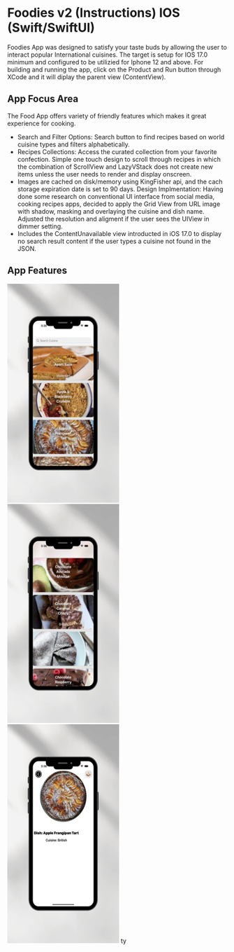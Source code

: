 # Foodies v2 (Instructions) IOS (Swift/SwiftUI)
 Foodies App was designed to satisfy your taste buds by allowing the user to interact popular International cuisines. 
 The target is setup for IOS 17.0 minimum and configured to be utilizied for Iphone 12 and above.
 For building and running the app, click on the Product and Run button through XCode and it will diplay the parent view
 (ContentView).

## App Focus Area
The Food App offers variety of friendly features which makes it great experience for cooking.
- Search and Filter Options: Search button to find recipes based on world cuisine types and filters alphabetically.
- Recipes Collections: Access the curated collection from your favorite confection. Simple one touch design to scroll through recipes in which the   combination of ScrollView and LazyVStack does not create new items unless
the user needs to render and display onscreen.
- Images are cached on disk/memory using KingFisher api, and the cach storage expiration date is set to 90 days.
Design Implmentation: Having done some research on conventional UI interface from social media, cooking recipes apps, decided to apply the Grid View from URL image with shadow, masking and overlaying the cuisine and dish name. Adjusted the resolution and aligment if the user sees the UIView in dimmer setting. 
- Includes the ContentUnavailable view introducted in iOS 17.0 to display no search result content if the user types a cuisine not found in the JSON.

## App Features

<a ><img src="Modern Aesthetic Weekend To Do List Instagram Story.png" width="256" height = "500" /></a>
<a ><img src="Modern Aesthetic Weekend To Do List Instagram Story-3.png" width="256" height = "500" /></a>
<a ><img src="Modern Aesthetic Weekend To Do List Instagram Story-2.png" width="256" height = "500" /></a>
ty
